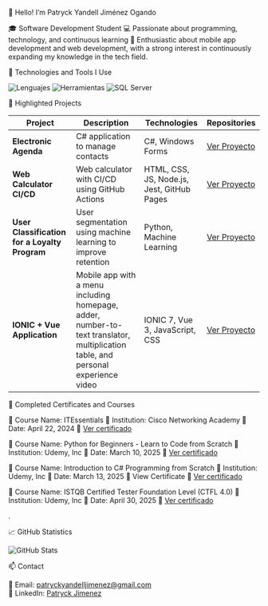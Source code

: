 👋 Hello! I’m Patryck Yandell Jiménez Ogando 

🎓 Software Development Student
💻 Passionate about programming, technology, and continuous learning
🔐 Enthusiastic about mobile app development and web development, with a strong interest in continuously expanding my knowledge in the tech field.


🚀 Technologies and Tools I Use

![Lenguajes](https://skillicons.dev/icons?i=cs,java,python,html,css,js,sql,docker,nodejs,react,ts)
![Herramientas](https://skillicons.dev/icons?i=git,github,vscode,visualstudio,mysql,oracle,mssql)
![SQL Server](https://img.icons8.com/color/48/000000/microsoft-sql-server.png)



📌 Highlighted Projects

| Project | Description | Technologies | Repositories |
| -------- | ----------- | ----------- | ------------ |
| **Electronic Agenda** | C# application to manage contacts | C#, Windows Forms | [Ver Proyecto](https://github.com/jpatryck04/AgendaElectronica.git) |
| **Web Calculator CI/CD** | Web calculator with CI/CD using GitHub Actions | HTML, CSS, JS, Node.js, Jest, GitHub Pages | [Ver Proyecto](https://github.com/jpatryck04/aplicacion-ci-cd.git) |
| **User Classification for a Loyalty Program** | User segmentation using machine learning to improve retention | Python, Machine Learning | [Ver Proyecto](https://github.com/jpatryck04/Inteligencia_Artificial.git) |
| **IONIC + Vue Application** | Mobile app with a menu including homepage, adder, number-to-text translator, multiplication table, and personal experience video | IONIC 7, Vue 3, JavaScript, CSS | [Ver Proyecto](https://github.com/jpatryck04/App_Movile_Ionic.git) |




🏅 Completed Certificates and Courses

📘 Course Name: ITEssentials
🏫 Institution: Cisco Networking Academy
📅 Date: April 22, 2024 
  📄 [Ver certificado](./certificados/ITEssentialsUpdate20250313-28-oua1fi.pdf)


 📘 Course Name: Python for Beginners - Learn to Code from Scratch
 🏫 Institution: Udemy, Inc
 📅 Date: March 10, 2025
  📄 [Ver certificado](./certificados/Certificado%20Udemy%20-%20Python.pdf)


 📘 Course Name: Introduction to C# Programming from Scratch
 🏫 Institution: Udemy, Inc
 📅 Date: March 13, 2025
 📄 View Certificate
  📄 [Ver certificado](./certificados/Certificado%20Udemy%20-%20C%23.pdf)


 📘 Course Name: ISTQB Certified Tester Foundation Level (CTFL 4.0)
 🏫 Institution: Udemy, Inc
 📅 Date: April 30, 2025
  📄 [Ver certificado](./certificados/ISTQB%20Certified%20Tester%20Foundation%20Level%20(CTFL%204.0).pdf)




.




📈 GitHub Statistics

![GitHub Stats](https://github-readme-stats.vercel.app/api?username=jpatryck04&show_icons=true&theme=radical)


📫 Contact

📧 Email: patryckyandelljimenez@gmail.com  
💼 LinkedIn: [Patryck Jimenez](http://www.linkedin.com/in/patryck-jim%C3%A9nez)

